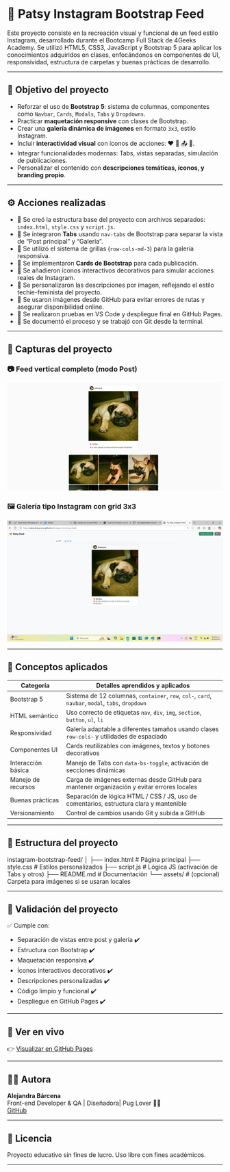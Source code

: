 # 🐾 Patsy Instagram Bootstrap Feed

Este proyecto consiste en la recreación visual y funcional de un feed estilo Instagram, desarrollado durante el Bootcamp Full Stack de 4Geeks Academy. Se utilizó HTML5, CSS3, JavaScript y Bootstrap 5 para aplicar los conocimientos adquiridos en clases, enfocándonos en componentes de UI, responsividad, estructura de carpetas y buenas prácticas de desarrollo.

---

## 🎯 Objetivo del proyecto

- Reforzar el uso de **Bootstrap 5**: sistema de columnas, componentes como `Navbar`, `Cards`, `Modals`, `Tabs` y `Dropdowns`.
- Practicar **maquetación responsive** con clases de Bootstrap.
- Crear una **galería dinámica de imágenes** en formato `3x3`, estilo Instagram.
- Incluir **interactividad visual** con íconos de acciones: ❤️ 💬 📤 💾.
- Integrar funcionalidades modernas: Tabs, vistas separadas, simulación de publicaciones.
- Personalizar el contenido con **descripciones temáticas, íconos, y branding propio**.

---

## ⚙️ Acciones realizadas

- 🔹 Se creó la estructura base del proyecto con archivos separados: `index.html`, `style.css` y `script.js`.
- 🔹 Se integraron **Tabs** usando `nav-tabs` de Bootstrap para separar la vista de “Post principal” y “Galería”.
- 🔹 Se utilizó el sistema de grillas (`row-cols-md-3`) para la galería responsiva.
- 🔹 Se implementaron **Cards de Bootstrap** para cada publicación.
- 🔹 Se añadieron íconos interactivos decorativos para simular acciones reales de Instagram.
- 🔹 Se personalizaron las descripciones por imagen, reflejando el estilo techie-feminista del proyecto.
- 🔹 Se usaron imágenes desde GitHub para evitar errores de rutas y asegurar disponibilidad online.
- 🔹 Se realizaron pruebas en VS Code y despliegue final en GitHub Pages.
- 🔹 Se documentó el proceso y se trabajó con Git desde la terminal.

---

## 📸 Capturas del proyecto

### 📷 Feed vertical completo (modo Post)

![vista previa 1](https://github.com/alejandrabarcena/instagram-bootstrap-feed/blob/main/vistaprevia.png?raw=true)

### 🖼️ Galería tipo Instagram con grid 3x3

![vista previa 2](https://github.com/alejandrabarcena/instagram-bootstrap-feed/blob/main/vista%20previa%202.png?raw=true)

---

## 🧠 Conceptos aplicados

| Categoría         | Detalles aprendidos y aplicados                                                                 |
|------------------|-------------------------------------------------------------------------------------------------|
| Bootstrap 5       | Sistema de 12 columnas, `container`, `row`, `col-`, `card`, `navbar`, `modal`, `tabs`, `dropdown` |
| HTML semántico    | Uso correcto de etiquetas `nav`, `div`, `img`, `section`, `button`, `ul`, `li`                 |
| Responsividad     | Galería adaptable a diferentes tamaños usando clases `row-cols-` y utilidades de espaciado     |
| Componentes UI    | Cards reutilizables con imágenes, textos y botones decorativos                                 |
| Interacción básica| Manejo de Tabs con `data-bs-toggle`, activación de secciones dinámicas                         |
| Manejo de recursos| Carga de imágenes externas desde GitHub para mantener organización y evitar errores locales    |
| Buenas prácticas  | Separación de lógica HTML / CSS / JS, uso de comentarios, estructura clara y mantenible        |
| Versionamiento    | Control de cambios usando Git y subida a GitHub                                                 |

---

## 📁 Estructura del proyecto

instagram-bootstrap-feed/
│
├── index.html # Página principal
├── style.css # Estilos personalizados
├── script.js # Lógica JS (activación de Tabs y otros)
├── README.md # Documentación
└── assets/ # (opcional) Carpeta para imágenes si se usaran locales


---

## 🧪 Validación del proyecto

✅ Cumple con:
- Separación de vistas entre post y galería ✔️  
- Estructura con Bootstrap ✔️  
- Maquetación responsiva ✔️  
- Íconos interactivos decorativos ✔️  
- Descripciones personalizadas ✔️  
- Código limpio y funcional ✔️  
- Despliegue en GitHub Pages ✔️

---

## 🚀 Ver en vivo

👉 [Visualizar en GitHub Pages](https://alejandrabarcena.github.io/instagram-bootstrap-feed/)

---

## 👩‍💻 Autora

**Alejandra Bárcena**  
Front-end Developer & QA | Diseñadora| Pug Lover 🐶✨  
[GitHub](https://github.com/alejandrabarcena)

---

## 📜 Licencia

Proyecto educativo sin fines de lucro. Uso libre con fines académicos.

---
